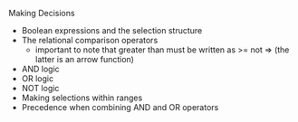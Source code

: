 Making Decisions
- Boolean expressions and the selection structure
- The relational comparison operators
    - important to note that greater than must be written as >= not => (the latter is an arrow function)
- AND logic
- OR logic
- NOT logic
- Making selections within ranges
- Precedence when combining AND and OR operators